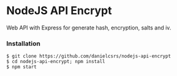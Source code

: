 # NodeJS API Encrypt

Web API with Express for generate hash, encryption, salts and iv.

### Installation


```shell
$ git clone https://github.com/danielcsrs/nodejs-api-encrypt
$ cd nodejs-api-encrypt; npm install
$ npm start
```

